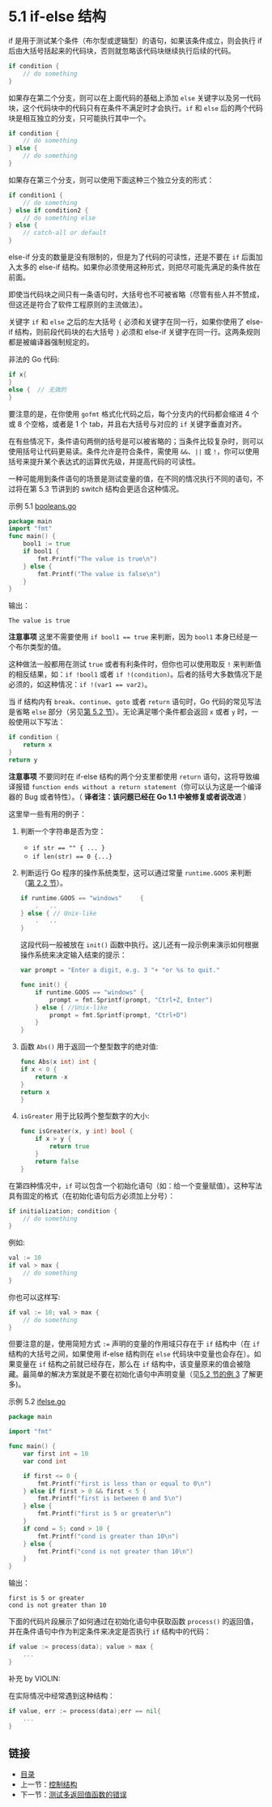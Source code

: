 # 5.1 if-else 结构

if 是用于测试某个条件（布尔型或逻辑型）的语句，如果该条件成立，则会执行 if 后由大括号括起来的代码块，否则就忽略该代码块继续执行后续的代码。

```go
if condition {
	// do something	
}
```

如果存在第二个分支，则可以在上面代码的基础上添加 `else` 关键字以及另一代码块，这个代码块中的代码只有在条件不满足时才会执行。`if` 和 `else` 后的两个代码块是相互独立的分支，只可能执行其中一个。

```go
if condition {
	// do something	
} else {
	// do something	
}
```

如果存在第三个分支，则可以使用下面这种三个独立分支的形式：

```go
if condition1 {
	// do something	
} else if condition2 {
	// do something else	
} else {
	// catch-all or default
}
```

else-if 分支的数量是没有限制的，但是为了代码的可读性，还是不要在 `if` 后面加入太多的 else-if 结构。如果你必须使用这种形式，则把尽可能先满足的条件放在前面。

即使当代码块之间只有一条语句时，大括号也不可被省略（尽管有些人并不赞成，但这还是符合了软件工程原则的主流做法）。

关键字 `if` 和 `else` 之后的左大括号 `{` 必须和关键字在同一行，如果你使用了 else-if 结构，则前段代码块的右大括号 `}` 必须和 else-if 关键字在同一行。这两条规则都是被编译器强制规定的。

非法的 Go 代码:

```go
if x{
}
else {	// 无效的
}
```

要注意的是，在你使用 `gofmt` 格式化代码之后，每个分支内的代码都会缩进 4 个或 8 个空格，或者是 1 个 tab，并且右大括号与对应的 `if` 关键字垂直对齐。

在有些情况下，条件语句两侧的括号是可以被省略的；当条件比较复杂时，则可以使用括号让代码更易读。条件允许是符合条件，需使用 `&&`、`||` 或 `!`，你可以使用括号来提升某个表达式的运算优先级，并提高代码的可读性。

一种可能用到条件语句的场景是测试变量的值，在不同的情况执行不同的语句，不过将在第 5.3 节讲到的 switch 结构会更适合这种情况。

示例 5.1 [booleans.go](examples/chapter_5/booleans.go)

```go
package main
import "fmt"
func main() {
	bool1 := true
	if bool1 {
		fmt.Printf("The value is true\n")
	} else {
		fmt.Printf("The value is false\n")
	}
}
```

输出：
	
	The value is true

**注意事项** 这里不需要使用 `if bool1 == true` 来判断，因为 `bool1` 本身已经是一个布尔类型的值。

这种做法一般都用在测试 `true` 或者有利条件时，但你也可以使用取反 `!` 来判断值的相反结果，如：`if !bool1` 或者 `if !(condition)`。后者的括号大多数情况下是必须的，如这种情况：`if !(var1 == var2)`。

当 if 结构内有 `break`、`continue`、`goto` 或者 `return` 语句时，Go 代码的常见写法是省略 `else` 部分（另见[第 5.2 节](05.2.md)）。无论满足哪个条件都会返回 `x` 或者 `y` 时，一般使用以下写法：

```go
if condition {
	return x
}
return y
```

**注意事项** 不要同时在 if-else 结构的两个分支里都使用 `return` 语句，这将导致编译报错 `function ends without a return statement`（你可以认为这是一个编译器的 Bug 或者特性）。（ **译者注：该问题已经在 Go 1.1 中被修复或者说改进** ）

这里举一些有用的例子：

1. 判断一个字符串是否为空：
	- `if str == "" { ... }`
	- `if len(str) == 0 {...}`	
2. 判断运行 Go 程序的操作系统类型，这可以通过常量 `runtime.GOOS` 来判断（[第 2.2 节](02.2.md)）。
	
	```go
	if runtime.GOOS == "windows"	 {
		.	..
	} else { // Unix-like
		.	..
	}
	```

	这段代码一般被放在 `init()` 函数中执行。这儿还有一段示例来演示如何根据操作系统来决定输入结束的提示：
	
	```go
	var prompt = "Enter a digit, e.g. 3 "+ "or %s to quit."
	
	func init() {
		if runtime.GOOS == "windows" {
			prompt = fmt.Sprintf(prompt, "Ctrl+Z, Enter")		
		} else { //Unix-like
			prompt = fmt.Sprintf(prompt, "Ctrl+D")
		}
	}
	```
	
3. 函数 `Abs()` 用于返回一个整型数字的绝对值:

	```go
	func Abs(x int) int {
	if x < 0 {
		return -x
	}
	return x	
	}
	```

4. `isGreater` 用于比较两个整型数字的大小:

	```go
	func isGreater(x, y int) bool {
		if x > y {
			return true	
		}
		return false
	}
	```

在第四种情况中，`if` 可以包含一个初始化语句（如：给一个变量赋值）。这种写法具有固定的格式（在初始化语句后方必须加上分号）：

```go
if initialization; condition {
	// do something
}
```

例如:

```go
val := 10
if val > max {
	// do something
}
```

你也可以这样写:

```go
if val := 10; val > max {
	// do something
}
```

但要注意的是，使用简短方式 `:=` 声明的变量的作用域只存在于 `if` 结构中（在 `if` 结构的大括号之间，如果使用 if-else 结构则在 `else` 代码块中变量也会存在）。如果变量在 `if` 结构之前就已经存在，那么在 `if` 结构中，该变量原来的值会被隐藏。最简单的解决方案就是不要在初始化语句中声明变量（见[5.2 节的例 3](05.2.md) 了解更多)。

示例 5.2 [ifelse.go](examples/chapter_5/ifelse.go)

```go
package main

import "fmt"

func main() {
	var first int = 10
	var cond int

	if first <= 0 {
		fmt.Printf("first is less than or equal to 0\n")
	} else if first > 0 && first < 5 {
		fmt.Printf("first is between 0 and 5\n")
	} else {
		fmt.Printf("first is 5 or greater\n")
	}
	if cond = 5; cond > 10 {
		fmt.Printf("cond is greater than 10\n")
	} else {
		fmt.Printf("cond is not greater than 10\n")
	}
}
```

输出：

	first is 5 or greater
	cond is not greater than 10

下面的代码片段展示了如何通过在初始化语句中获取函数 `process()` 的返回值，并在条件语句中作为判定条件来决定是否执行 `if` 结构中的代码：

```go
if value := process(data); value > max {
	...
}
```

补充 by VIOLIN:

在实际情况中经常遇到这种结构：

``` go
if value, err := process(data);err == nil{
    ...
}
```

## 链接

- [目录](directory.md)
- 上一节：[控制结构](05.0.md)
- 下一节：[测试多返回值函数的错误](05.2.md)
